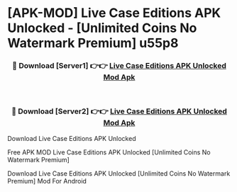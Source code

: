 # [APK-MOD] Live Case Editions APK Unlocked - [Unlimited Coins No Watermark Premium] u55p8



<div align="center">
<h3>🔴 Download [Server1] 👉👉 <a href="https://momento.my/?title=Live_Case_Editions_APK_Unlocked">Live Case Editions APK Unlocked Mod Apk</a></h3><br>

<h3>🔴 Download [Server2] 👉👉 <a href="https://momento.my/?title=Live_Case_Editions_APK_Unlocked">Live Case Editions APK Unlocked Mod Apk</a></h3>
</div>



Download Live Case Editions APK Unlocked 

Free APK MOD Live Case Editions APK Unlocked [Unlimited Coins No Watermark Premium]

Download Live Case Editions APK Unlocked [Unlimited Coins No Watermark Premium] Mod For Android
